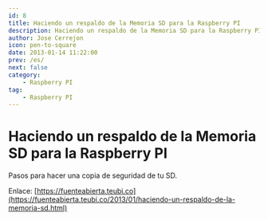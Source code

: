 ```yaml
---
id: 8
title: Haciendo un respaldo de la Memoria SD para la Raspberry PI
description: Haciendo un respaldo de la Memoria SD para la Raspberry PI
author: Jose Cerrejon
icon: pen-to-square
date: 2013-01-14 11:22:00
prev: /es/
next: false
category:
    - Raspberry PI
tag:
    - Raspberry PI
---
```


# Haciendo un respaldo de la Memoria SD para la Raspberry PI

Pasos para hacer una copia de seguridad de tu SD.

Enlace: [https://fuenteabierta.teubi.co](https://fuenteabierta.teubi.co/2013/01/haciendo-un-respaldo-de-la-memoria-sd.html)
